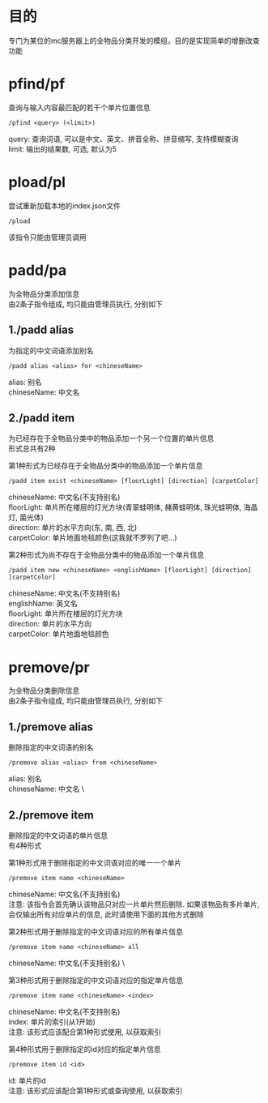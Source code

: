 # 目的
专门为某位的mc服务器上的全物品分类开发的模组，目的是实现简单的增删改查功能
# pfind/pf
查询与输入内容最匹配的若干个单片位置信息
```
/pfind <query> (<limit>)
```
query: 查询词语, 可以是中文、英文、拼音全称、拼音缩写, 支持模糊查询 \
limit: 输出的结果数, 可选, 默认为5

# pload/pl
尝试重新加载本地的index.json文件
```
/pload
```
该指令只能由管理员调用

# padd/pa
为全物品分类添加信息 \
由2条子指令组成, 均只能由管理员执行, 分别如下

## 1./padd alias
为指定的中文词语添加别名 
```
/padd alias <alias> for <chineseName>
```
alias: 别名 \
chineseName: 中文名

## 2./padd item
为已经存在于全物品分类中的物品添加一个另一个位置的单片信息 \
形式总共有2种 

第1种形式为已经存在于全物品分类中的物品添加一个单片信息 
```
/padd item exist <chineseName> [floorLight] [direction] [carpetColor]
```
chineseName: 中文名(不支持别名) \
floorLight: 单片所在楼层的灯光方块(青翠蛙明体, 赭黄蛙明体, 珠光蛙明体, 海晶灯, 菌光体) \
direction: 单片的水平方向(东, 南, 西, 北) \
carpetColor: 单片地面地毯颜色(这我就不罗列了吧...) 

第2种形式为尚不存在于全物品分类中的物品添加一个单片信息
```
/padd item new <chineseName> <englishName> [floorLight] [direction] [carpetColor]
```
chineseName: 中文名(不支持别名) \
englishName: 英文名 \
floorLight: 单片所在楼层的灯光方块 \
direction: 单片的水平方向 \
carpetColor: 单片地面地毯颜色 

# premove/pr
为全物品分类删除信息 \
由2条子指令组成, 均只能由管理员执行, 分别如下

## 1./premove alias
删除指定的中文词语的别名
```
/premove alias <alias> from <chineseName>
```
alias: 别名 \
chineseName: 中文名 \

## 2./premove item
删除指定的中文词语的单片信息 \
有4种形式

第1种形式用于删除指定的中文词语对应的唯一一个单片
```
/premove item name <chineseName>
```
chineseName: 中文名(不支持别名) \
注意: 该指令会首先确认该物品只对应一片单片然后删除. 如果该物品有多片单片, 会仅输出所有对应单片的信息, 此时请使用下面的其他方式删除

第2种形式用于删除指定的中文词语对应的所有单片信息
```
/premove item name <chineseName> all
```
chineseName: 中文名(不支持别名) \

第3种形式用于删除指定的中文词语对应的指定单片信息
```
/premove item name <chineseName> <index>
```
chineseName: 中文名(不支持别名) \
index: 单片的索引(从1开始) \
注意: 该形式应该配合第1种形式使用, 以获取索引

第4种形式用于删除指定的id对应的指定单片信息
```
/premove item id <id>
```
id: 单片的id \
注意: 该形式应该配合第1种形式或查询使用, 以获取索引